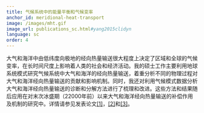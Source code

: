 ```yaml
---
title: 气候系统中的能量平衡和气候变率
anchor_id: meridional-heat-transport
image: /images/mht.gif
image_url: publications_sc.html#yang2015clidyn
language: sc
order: 4
---
```


大气和海洋中由低纬度向极地的经向热量输送很大程度上决定了区域和全球的气候变率，在长时间尺度上影响着人类的社会和经济活动。我的硕士工作主要利用地球系统模式研究气候系统中大气和海洋的经向热量输送，着重分析不同的物理过程对大气和海洋经向热量输送的贡献和影响机制。同时，我还对利用气候模式数据分析大气和海洋经向热量输送的诊断和分解方法进行了梳理和改进。这些方法和结果随后应用在对末次冰盛期（22000年前）以来大气和海洋经向热量输送的补偿作用及机制的研究中。详情请参见发表论文[[1]](publications_sc.html#yang2015clidyn)，[[2]](publications_sc.html#yang2015scirep)和[[3]](publications_sc.html#yang2016clidyn)。
